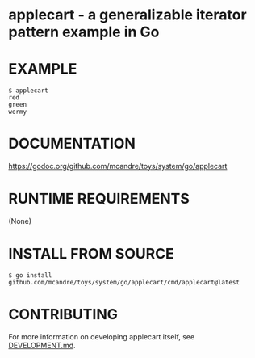 # applecart - a generalizable iterator pattern example in Go

# EXAMPLE

```console
$ applecart
red
green
wormy
```

# DOCUMENTATION

https://godoc.org/github.com/mcandre/toys/system/go/applecart

# RUNTIME REQUIREMENTS

(None)

# INSTALL FROM SOURCE

```console
$ go install github.com/mcandre/toys/system/go/applecart/cmd/applecart@latest
```

# CONTRIBUTING

For more information on developing applecart itself, see [DEVELOPMENT.md](DEVELOPMENT.md).
